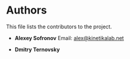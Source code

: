 # Authors

This file lists the contributors to the project.

- **Alexey Sofronov** 
  Email: alex@kinetikalab.net

- **Dmitry Ternovsky** 
